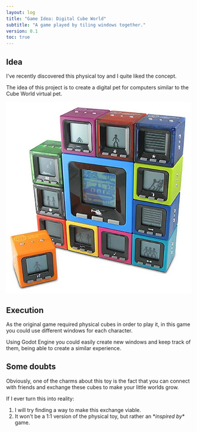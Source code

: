 ```yaml
---
layout: log
title: "Game Idea: Digital Cube World"
subtitle: "A game played by tiling windows together."
version: 0.1
toc: true
---
```



## Idea

I've recently discovered this physical toy and I quite liked the concept.

The idea of this project is to create a digital pet for computers similar to the Cube World virtual pet.

![Cube World Game](/assets/images/posts/cube-world.webp)

## Execution

As the original game required physical cubes in order to play it, in this game you could use different windows
for each character.

Using Godot Engine you could easily create new windows and keep track of them, being able to create a similar
experience.

## Some doubts

Obviously, one of the charms about this toy is the fact that you can connect with friends and exchange these cubes to 
make your little worlds grow.

If I ever turn this into reality:

1. I will try finding a way to make this exchange viable.
2. It won't be a 1:1 version of the physical toy, but rather an \*_inspired by_\* game.
